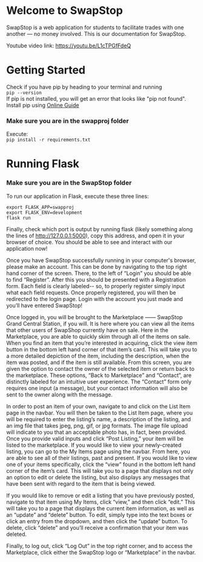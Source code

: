 # Welcome to SwapStop
 
SwapStop is a web application for students to facilitate trades with one another — no money involved. This is our documentation for SwapStop.

Youtube video link: https://youtu.be/L1cTPGfFdeQ
 
# Getting Started
 
Check if you have pip by heading to your terminal and running <br/>
`pip --version` <br/>
If pip is not installed, you will get an error that looks like "pip not found". Install pip using [Online Guide](https://www.geeksforgeeks.org/download-and-install-pip-latest-version/) <br/>
 
### Make sure you are in the swapproj folder
 
Execute: <br/>
`pip install -r requirements.txt`
 
# Running Flask
 
### Make sure you are in the SwapStop folder
 
To run our application in Flask, execute these three lines: <br/>
 
`export FLASK_APP=swapproj` <br/>
`export FLASK_ENV=development` <br/>
`flask run`
 
Finally, check which port is output by running flask (likely something along the lines of http://127.0.0.1:5000), copy this address, and open it in your browser of choice. You should be able to see and interact with our application now!
 

Once you have SwapStop successfully running in your computer's browser, please make an account. This can be done by navigating to the top right hand corner of the screen. There, to the left of “Login” you should be able to find “Register”. After this you should be presented with a Registration form. Each field is clearly labeled-- so, to properly register simply input what each field requests. Once properly registered, you will then be redirected to the login page. Login with the account you just made and you’ll have entered SwapStop!
 
Once logged in, you will be brought to the Marketplace —— SwapStop Grand Central Station, if you will. It is here where you can view all the items that other users of SwapShop currently have on sale. Here in the Marketplace, you are able to quickly skim through all of the items on sale. When you find an item that you’re interested in acquiring, click the view item button in the bottom left hand corner of that item’s card. This will take you to a more detailed depiction of the item, including the description, when the item was posted, and if the item is still available. From this screen, you are given the option to contact the owner of the selected item or return back to the marketplace. These options, “Back to Marketplace” and “Contact”, are distinctly labeled for an intuitive user experience. The “Contact” form only requires one input (a message), but your contact information will also be sent to the owner along with the message.
 
In order to post an item of your own, navigate to and click on the List Item page in the navbar. You will then be taken to the List Item page, where you will be required to enter the listing’s name, a description of the listing, and an img file that takes jpeg, png, gif, or jpg formats. The image file upload will indicate to you that an acceptable photo has, in fact, been provided. Once you provide valid inputs and click “Post Listing,” your item will be listed to the marketplace. If you would like to view your newly-created listing, you can go to the My Items page using the navbar. From here, you are able to see all of their listings, past and present. If you would like to view one of your items specifically, click the “view” found in the bottom left hand corner of the item’s card. This will take you to a page that displays not only an option to edit or delete the listing, but also displays any messages that have been sent with regard to the item that is being viewed.
 
If you would like to remove or edit a listing that you have previously posted, navigate to that item using My Items, click “view,” and then click “edit.” This will take you to a page that displays the current item information, as well as an “update” and “delete” button. To edit, simply type into the text boxes or click an entry from the dropdown, and then click the “update” button. To delete, click “delete” and you’ll receive a confirmation that your item was deleted. 
 
Finally, to log out, click “Log Out” in the top right corner, and to access the Marketplace, click either the SwapStop logo or “Marketplace” in the navbar.